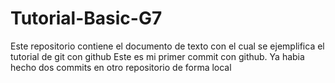 # Tutorial-Basic-G7
Este repositorio contiene el documento de texto con el cual se ejemplifica el tutorial de git con github
Este es mi primer commit con github. Ya habia hecho dos commits en otro repositorio de forma local

